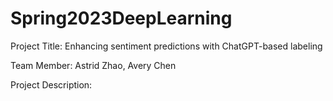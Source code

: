 # Spring2023DeepLearning
Project Title: Enhancing sentiment predictions with ChatGPT-based labeling

Team Member: Astrid Zhao, Avery Chen

Project Description: 

